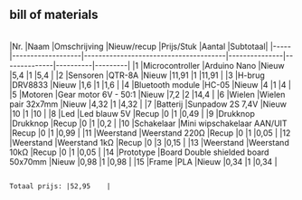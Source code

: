 ## bill of materials
<br />
|Nr.	|Naam	              |Omschrijving	                          |Nieuw/recup    |Prijs/Stuk	   |Aantal	  |Subtotaal|
|-----|-------------------|---------------------------------------|---------------|--------------|----------|---------|
|1	  |Microcontroller	  |Arduino Nano	                          |Nieuw          |5,4	         |1	        |5,4      |
|2	  |Sensoren	          |QTR-8A	                                |Nieuw          |11,91	       |1	        |11,91    |
|3	  |H-brug	            |DRV8833	                              |Nieuw          |1,6	         |1	        |1,6      |
|4	  |Bluetooth module	  |HC-05	                                |Nieuw          |4	           |1	        |4        |
|5	  |Motoren	          |Gear motor 6V - 50:1	                  |Nieuw          |7,2	         |2	        |14,4     |
|6	  |Wielen	            |Wielen pair 32x7mm	                    |Nieuw          |4,32	         |1	        |4,32     |
|7	  |Batterij	          |Sunpadow 2S 7,4V	                      |Nieuw          |10	           |1	        |10       |
|8	  |Led	              |Led blauw 5V	                          |Recup          |0	           |1	        |0,49     |
|9	  |Drukknop	          |Drukknop 	                            |Recup          |0	           |1	        |0,2      |
|10	  |Schakelaar	        |Mini wipschakelaar AAN/UIT	            |Recup          |0	           |1	        |0,99     |
|11	  |Weerstand	        |Weerstand 220Ω	                        |Recup          |0	           |1	        |0,05     | 
|12	  |Weerstand	        |Weerstand 1kΩ	                        |Recup          |0	           |3	        |0,15     |
|13	  |Weerstand	        |Weerstand 10kΩ	                        |Recup          |0	           |1	        |0,05     |
|14	  |Prototype          |Board	Double shielded board 50x70mm	  |Nieuw          |0,98	         |1	        |0,98     |
|15	  |Frame	            |PLA	                                  |Nieuw          |0,34	         |1	        |0,34     |

                                                                                              Totaal prijs: |52,95    |

